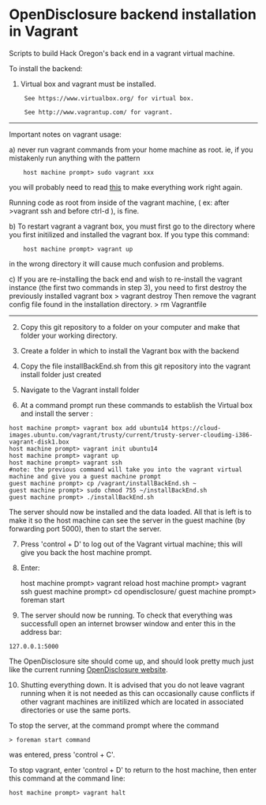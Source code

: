 OpenDisclosure backend installation in Vagrant
=================

Scripts to build Hack Oregon's back end in a vagrant virtual machine.

To install the backend:

1) Virtual box and vagrant must be installed.

		See https://www.virtualbox.org/ for virtual box.
	
		See http://www.vagrantup.com/ for vagrant.
		
-----------------------
Important notes on vagrant usage:
	
  a) never run vagrant commands from your home machine as root. 
  ie, if you mistakenly run anything with the pattern 
	
		host machine prompt> sudo vagrant xxx
		
  you will probably need to read [this](http://stackoverflow.com/questions/25652769/should-vagrant-require-sudo-for-each-command) to make everything work right again.
	
  Running code as root from inside of the vagrant machine, ( ex: after >vagrant ssh and before ctrl-d ), is fine. 
	
  b) To restart vagrant a vagrant box, you must first go to the directory where you first initilized and installed the vagrant box. If you type this command:
		
		host machine prompt> vagrant up
		
  in the wrong directory it will cause much confusion and problems. 
	
  c) If you are re-installing the back end and wish to re-install the vagrant instance 
  (the first two commands in step 3), you need to first destroy the previously installed vagrant box
		> vagrant destroy
  Then remove the vagrant config file found in the installation directory. 
		> rm Vagrantfile

-----------------------
  2) Copy this git repository to a folder on your computer and make that folder your working directory.
	
  3) Create a folder in which to install the Vagrant box with the backend
  
  4) Copy the file installBackEnd.sh from this git repository into the vagrant install folder just created
  
  5) Navigate to the Vagrant install folder
  
  6) At a command prompt run these commands to establish the Virtual box and install the server :
  
	host machine prompt> vagrant box add ubuntu14 https://cloud-images.ubuntu.com/vagrant/trusty/current/trusty-server-cloudimg-i386-vagrant-disk1.box
	host machine prompt> vagrant init ubuntu14
	host machine prompt> vagrant up
	host machine prompt> vagrant ssh
	#note: the previous command will take you into the vagrant virtual machine and give you a guest machine prompt
	guest machine prompt> cp /vagrant/installBackEnd.sh ~
	guest machine prompt> sudo chmod 755 ~/installBackEnd.sh
	guest machine prompt> ./installBackEnd.sh
 
 The server should now be installed and the data loaded. All that is left is to make it so the host machine can see the server in the guest machine (by forwarding port 5000), then to start the server.
	
 7) Press 'control + D' to log out of the Vagrant virtual machine; this will give you back the host machine prompt.
 
 8) Enter:
 
 	host machine prompt> vagrant reload
	host machine prompt> vagrant ssh
	guest machine prompt> cd opendisclosure/
	guest machine prompt> foreman start
	
	
  9) The server should now be running. To check that everything was successfull open an internet browser window and enter this in the address bar:
  	
  	127.0.0.1:5000
	
The OpenDisclosure site should come up, and should look pretty much just like the current running [OpenDisclosure website](http://www.opendisclosure.io/). 

10) Shutting everything down. It is advised that you do not leave vagrant running when it is not needed as this can occasionally cause conflicts if other vagrant machines are initilized which are located in associated directories or use the same ports. 

   To stop the server, at the command prompt where the command
   
	> foreman start command 
	
  was entered, press 'control + C'. 
  
  To stop vagrant, enter 'control + D' to return to the host machine, then enter this command at the command line:
  
  	host machine prompt> vagrant halt

